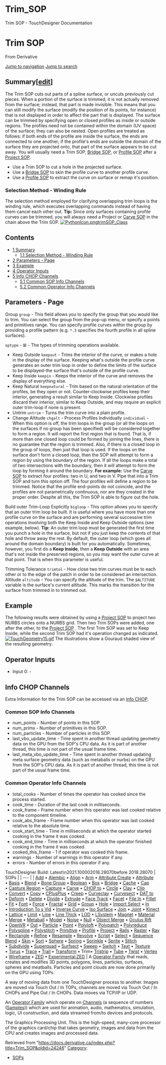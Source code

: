 

# Trim_SOP

Trim SOP - TouchDesigner Documentation




# Trim SOP
From Derivative

[Jump to navigation](#mw-head)
[Jump to search](#searchInput)
## Summary[[edit](https://docs.derivative.ca/index.php?title=Template:Summary&action=edit&section=T-1 "Edit section: Summary")]
The Trim SOP cuts out parts of a spline surface, or uncuts previously cut pieces. When a portion of the surface is trimmed, it is not actually removed from the surface; instead, that part is made invisible. This means that you can still modify the surface (modify the position of its points, for instance) that is not displayed in order to affect the part that is displayed.
The surface can be trimmed by specifying open or closed profiles as inside or outside regions. The profiles need not be contained within the domain (UV space) of the surface; they can also be nested.
Open profiles are treated as follows: if both ends of the profile are inside the surface, the ends are connected to one another; if the profile's ends are outside the domain of the surface they are projected onto, that part of the surface appears to be cut away.
You will usually need a Trim SOP, [Bridge SOP](Bridge_SOP.html "Bridge SOP"), or [Profile SOP](Profile_SOP.html "Profile SOP") after a [Project SOP](Project_SOP.html "Project SOP").
* Use a Trim SOP to cut a hole in the projected surface.
* Use a [Bridge SOP](Bridge_SOP.html "Bridge SOP") to skin the profile curve to another profile curve.
* Use a [Profile SOP](Profile_SOP.html "Profile SOP") to extract the curve on surface or remap it's position.
### Selection Method - Winding Rule
The selection method employed for clarifying overlapping trim loops is the winding rule, which executes overlapping commands instead of having them cancel each other out.
**Tip:** Since only surfaces containing profile curves can be trimmed, you will always need a Project or [Carve SOP](Carve_SOP.html "Carve SOP") in the chain above the Trim SOP.
[![PythonIcon.png](images/c/c2/PythonIcon.png)](File_PythonIcon.html)[trimSOP\_Class](https://docs.derivative.ca/TrimSOP_Class "TrimSOP Class")
## Contents
* [1 Summary](#Summary)
  + [1.1 Selection Method - Winding Rule](#Selection_Method_-_Winding_Rule)
* [2 Parameters - Page](#Parameters_-_Page)
* [3 Example](#Example)
* [4 Operator Inputs](#Operator_Inputs)
* [5 Info CHOP Channels](#Info_CHOP_Channels)
  + [5.1 Common SOP Info Channels](#Common_SOP_Info_Channels)
  + [5.2 Common Operator Info Channels](#Common_Operator_Info_Channels)
  

## Parameters - Page
Group `group` - This field allows you to specify the group that you would like to trim. You can select the group from the pop-up menu, or specify a points and primitives range.
You can specify profile curves within the group by providing a profile pattern (e.g. `*.3` specifies the fourth profile in all spline surfaces).

 `optype` - ⊞ - The types of trimming operations available.
* Keep Outside `keepout` - Trims the interior of the curve, or makes a hole in the display of the surface. Keeping what's outside the profile curve generates an outer trim loop in order to define the limits of the surface to be displayed-the surface that's outside of the profile curve.
* Keep Inside `keepin` - Keeps the interior of the curve and removes the display of everything else.
* Keep Natural `keepnatural` - Trim based on the natural orientation of the profiles, be they open or not. Counter-clockwise profiles keep their interior, generating a result similar to Keep Inside. Clockwise profiles discard their interior, similar to Keep Outside, and may require an explicit outer trim-loop if none is present.
* Untrim `untrim` - Turns the trim curve into a plain profile.
* Change Altitude `chgalt` -
Process Profiles Individually `individual` - When this option is off, the trim loops in the group (or all the loops on the surfaces if no group has been specified) will be considered together to form a region. It will report the first region that is found. That is, if more than one closed loop could be formed by joining the lines, there is no guarantee that the region is trimmed. Also, if there is a closed loop in the group of loops, then just that loop is used.
If the loops on the surface don't form a closed loop, then the SOP will attempt to form a region by using the boundary of the region. If all the loops make a total of two intersections with the boundary, then it will attempt to form the loop by forming it around the boundary.
**For example:** Use the [Carve SOP](Carve_SOP.html "Carve SOP") to extract four profiles: two in U, and two in V. Pipe that into a Trim SOP and turn this option off. The four profiles will define a region to be trimmed. Notice that the profile end-points do not coincide, and the profiles are not parametrically continuous, nor are they created in the proper order. Despite all this, the Trim SOP is able to figure out the hole.

Build outer Trim-Loop Explicitly `bigloop` - This option allows you to specify that an outer trim loop be built. It is useful where you have more than one profile curve on the surface and are performing several successive trim operations involving both the Keep Inside and Keep Outside options (see example, below).
**Tip:** An outer trim loop must be generated the first time you punch a hole in the surface, but not if you just keep the contents of that hole and throw away the rest. By default, the outer loop (which goes all around the domain boundary) is built for you automatically. Sometimes, however, you first do a **Keep Inside**, then a **Keep Outside** with an area that's not inside the preserved regions, so you may want the outer curve at that point. That is when this parameter is useful.

Trimming Tolerance `trimtol` - How close two trim curves must be to each other or to the edge of the patch in order to be considered an intersection.
Altitude `altitude` - You can specify the altitude of the trim. The `$ALTITUDE` variable is the surface's current altitude. This marks the transition for the surface from trimmed in to trimmed out.
  

## Example
The following results were obtained by using a [Project SOP](Project_SOP.html "Project SOP") to project two NURBS circles onto a NURBS grid. Then two Trim SOPs were added, one after the other, to the [Project SOP](Project_SOP.html "Project SOP") . The first Trim SOP was set to Keep Inside, while the second Trim SOP had it's operation changed as indicated.
[![TouchGeometry15.gif](https://docs.derivative.ca/images/7/7a/TouchGeometry15.gif)](https://docs.derivative.ca/File:TouchGeometry15.gif)
The illustrations show a Gouraud shaded view of the resulting geometry.
  

## Operator Inputs
* Input 0:  -
  

## Info CHOP Channels
Extra Information for the Trim SOP can be accessed via an [Info CHOP](Info_CHOP.html "Info CHOP").

### Common SOP Info Channels
* num\_points - Number of points in this SOP.
* num\_prims - Number of primitives in this SOP.
* num\_particles - Number of particles in this SOP.
* last\_vbo\_update\_time - Time spent in another thread updating geometry data on the GPU from the SOP's CPU data. As it is part of another thread, this time is not part of the usual frame time.
* last\_meta\_vbo\_update\_time - Time spent in another thread updating meta surface geometry data (such as metaballs or nurbs) on the GPU from the SOP's CPU data. As it is part of another thread, this time is not part of the usual frame time.
### Common Operator Info Channels
* total\_cooks - Number of times the operator has cooked since the process started.
* cook\_time - Duration of the last cook in milliseconds.
* cook\_frame - Frame number when this operator was last cooked relative to the component timeline.
* cook\_abs\_frame - Frame number when this operator was last cooked relative to the absolute time.
* cook\_start\_time - Time in milliseconds at which the operator started cooking in the frame it was cooked.
* cook\_end\_time - Time in milliseconds at which the operator finished cooking in the frame it was cooked.
* cooked\_this\_frame - 1 if operator was cooked this frame.
* warnings - Number of warnings in this operator if any.
* errors - Number of errors in this operator if any.
  
TouchDesigner Build: Latest\n2021.100002018.28070before 2018.28070
| SOPs |
| --- |
| [Add](Add_SOP.html "Add SOP") • [Alembic](Alembic_SOP.html "Alembic SOP") • [Align](Align_SOP.html "Align SOP") • [Arm](Arm_SOP.html "Arm SOP") • [Attribute Create](Attribute_Create_SOP.html "Attribute Create SOP") • [Attribute](Attribute_SOP.html "Attribute SOP") • [Basis](Basis_SOP.html "Basis SOP") • [Blend](Blend_SOP.html "Blend SOP") • [Bone Group](Bone_Group_SOP.html "Bone Group SOP") • [Boolean](Boolean_SOP.html "Boolean SOP") • [Box](Box_SOP.html "Box SOP") • [Bridge](Bridge_SOP.html "Bridge SOP") • [Cache](Cache_SOP.html "Cache SOP") • [Cap](Cap_SOP.html "Cap SOP") • [Capture Region](Capture_Region_SOP.html "Capture Region SOP") • [Capture](Capture_SOP.html "Capture SOP") • [Carve](Carve_SOP.html "Carve SOP") • [CHOP to](CHOP_to_SOP.html "CHOP to SOP") • [Circle](Circle_SOP.html "Circle SOP") • [Clay](Clay_SOP.html "Clay SOP") • [Clip](Clip_SOP.html "Clip SOP") • [Convert](Convert_SOP.html "Convert SOP") • [Copy](Copy_SOP.html "Copy SOP") • [CPlusPlus](CPlusPlus_SOP.html "CPlusPlus SOP") • [Creep](Creep_SOP.html "Creep SOP") • [Curveclay](Curveclay_SOP.html "Curveclay SOP") • [Curvesect](Curvesect_SOP.html "Curvesect SOP") • [DAT to](DAT_to_SOP.html "DAT to SOP") • [Deform](Deform_SOP.html "Deform SOP") • [Delete](Delete_SOP.html "Delete SOP") • [Divide](Divide_SOP.html "Divide SOP") • [Extrude](Extrude_SOP.html "Extrude SOP") • [Face Track](Face_Track_SOP.html "Face Track SOP") • [Facet](Facet_SOP.html "Facet SOP") • [File In](File_In_SOP.html "File In SOP") • [Fillet](Fillet_SOP.html "Fillet SOP") • [Fit](Fit_SOP.html "Fit SOP") • [Font](Font_SOP.html "Font SOP") • [Force](Force_SOP.html "Force SOP") • [Fractal](Fractal_SOP.html "Fractal SOP") • [Grid](Grid_SOP.html "Grid SOP") • [Group](Group_SOP.html "Group SOP") • [Hole](Hole_SOP.html "Hole SOP") • [Import Select](Import_Select_SOP.html "Import Select SOP") • [In](In_SOP.html "In SOP") • [Introduction To s Vid](Introduction_To_SOPs_Vid.html "Introduction To SOPs Vid") • [Inverse Curve](Inverse_Curve_SOP.html "Inverse Curve SOP") • [Iso Surface](Iso_Surface_SOP.html "Iso Surface SOP") • [Join](Join_SOP.html "Join SOP") • [Joint](Joint_SOP.html "Joint SOP") • [Kinect](Kinect_SOP.html "Kinect SOP") • [Lattice](Lattice_SOP.html "Lattice SOP") • [Limit](Limit_SOP.html "Limit SOP") • [Line](Line_SOP.html "Line SOP") • [Line Thick](Line_Thick_SOP.html "Line Thick SOP") • [LOD](LOD_SOP.html "LOD SOP") • [LSystem](LSystem_SOP.html "LSystem SOP") • [Magnet](Magnet_SOP.html "Magnet SOP") • [Material](Material_SOP.html "Material SOP") • [Merge](Merge_SOP.html "Merge SOP") • [Metaball](Metaball_SOP.html "Metaball SOP") • [Model](Model_SOP.html "Model SOP") • [Noise](Noise_SOP.html "Noise SOP") • [Null](Null_SOP.html "Null SOP") • [Object Merge](Object_Merge_SOP.html "Object Merge SOP") • [Oculus Rift](Oculus_Rift_SOP.html "Oculus Rift SOP") • [OpenVR](OpenVR_SOP.html "OpenVR SOP") • [Out](Out_SOP.html "Out SOP") • [Particle](Particle_SOP.html "Particle SOP") • [Point](Point_SOP.html "Point SOP") • [Polyloft](Polyloft_SOP.html "Polyloft SOP") • [Polypatch](Polypatch_SOP.html "Polypatch SOP") • [Polyreduce](Polyreduce_SOP.html "Polyreduce SOP") • [Polyspline](Polyspline_SOP.html "Polyspline SOP") • [Polystitch](Polystitch_SOP.html "Polystitch SOP") • [Primitive](Primitive_SOP.html "Primitive SOP") • [Profile](Profile_SOP.html "Profile SOP") • [Project](Project_SOP.html "Project SOP") • [Rails](Rails_SOP.html "Rails SOP") • [Raster](Raster_SOP.html "Raster SOP") • [Ray](Ray_SOP.html "Ray SOP") • [Rectangle](Rectangle_SOP.html "Rectangle SOP") • [Refine](Refine_SOP.html "Refine SOP") • [Resample](Resample_SOP.html "Resample SOP") • [Revolve](Revolve_SOP.html "Revolve SOP") • [Script](Script_SOP.html "Script SOP") • [Select](Select_SOP.html "Select SOP") • [Sequence Blend](Sequence_Blend_SOP.html "Sequence Blend SOP") • [Skin](Skin_SOP.html "Skin SOP") • [Sort](Sort_SOP.html "Sort SOP") • [Sphere](Sphere_SOP.html "Sphere SOP") • [Spring](Spring_SOP.html "Spring SOP") • [Sprinkle](Sprinkle_SOP.html "Sprinkle SOP") • [Sprite](Sprite_SOP.html "Sprite SOP") • [Stitch](Stitch_SOP.html "Stitch SOP") • [Subdivide](Subdivide_SOP.html "Subdivide SOP") • [Superquad](Superquad_SOP.html "Superquad SOP") • [Surfsect](Surfsect_SOP.html "Surfsect SOP") • [Sweep](Sweep_SOP.html "Sweep SOP") • [Switch](Switch_SOP.html "Switch SOP") • [Text](Text_SOP.html "Text SOP") • [Texture](Texture_SOP.html "Texture SOP") • [Torus](Torus_SOP.html "Torus SOP") • [Trace](Trace_SOP.html "Trace SOP") • [Trail](Trail_SOP.html "Trail SOP") • [Transform](Transform_SOP.html "Transform SOP") • Trim• [Tristrip](Tristrip_SOP.html "Tristrip SOP") • [Tube](Tube_SOP.html "Tube SOP") • [Twist](Twist_SOP.html "Twist SOP") • [Vertex](Vertex_SOP.html "Vertex SOP") • [Wireframe](Wireframe_SOP.html "Wireframe SOP") • [ZED](ZED_SOP.html "ZED SOP") • [Experimental:ZED](Experimental_ZED_SOP.html "Experimental:ZED SOP") |
A [Operator Family](Operator_Family.html "Operator Family") that reads, creates and modifies 3D points, polygons, lines, particles, surfaces, spheres and meatballs. Particles and point clouds are now done primarily on the GPU using TOPs.

A way of moving data from one TouchDesigner process to another. Images are moved via Touch Out / In TOPs, channels are moved via Touch Out / In CHOPs and Pipe Out / In CHOPs. Data moves via TCP/IP or UDP.

An [Operator Family](Operator_Family.html "Operator Family") which operate on [Channels](Channel.html "Channel") (a sequence of numbers ([Samples](Sample.html "Sample"))) which are used for animation, audio, mathematics, simulation, logic, UI construction, and data streamed from/to devices and protocols.

The Graphics Processing Unit. This is the high-speed, many-core processor of the graphics card/chip that takes geometry, images and data from the CPU and creates images and processed data.

Retrieved from "<https://docs.derivative.ca/index.php?title=Trim_SOP&oldid=24246>"
[Category](Special_Categories.html "Special:Categories"):
* [SOPs](https://docs.derivative.ca/index.php?title=Category:SOPs&action=edit&redlink=1 "Category:SOPs (page does not exist)")